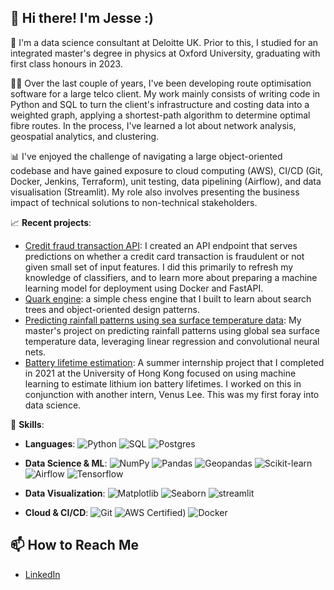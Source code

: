 ## 👋 Hi there! I'm Jesse :)

💼 I'm a data science consultant at Deloitte UK. Prior to this, I studied for an integrated master's degree in physics at Oxford University, graduating with first class honours in 2023.

👨‍💻 Over the last couple of years, I've been developing route optimisation software for a large telco client. My work mainly consists of writing code in Python and SQL to turn the client's infrastructure and costing data into a weighted graph, applying a shortest-path algorithm to determine optimal fibre routes. In the process, I've learned a lot about network analysis, geospatial analytics, and clustering.

📊 I've enjoyed the challenge of navigating a large object-oriented codebase and have gained exposure to cloud computing (AWS), CI/CD (Git, Docker, Jenkins, Terraform), unit testing, data pipelining (Airflow), and data visualisation (Streamlit). My role also involves presenting the business impact of technical solutions to non-technical stakeholders. 

📈 **Recent projects**:

- [Credit fraud transaction API](https://github.com/madtheorist/credit-fraud-api): I created an API endpoint that serves predictions on whether a credit card transaction is fraudulent or not given small set of input features. I did this primarily to refresh my knowledge of classifiers, and to learn more about preparing a machine learning model for deployment using Docker and FastAPI.
- [Quark engine](https://github.com/madtheorist/quark): a simple chess engine that I built to learn about search trees and object-oriented design patterns.
- [Predicting rainfall patterns using sea surface temperature data](https://github.com/madtheorist/mphys): My master's project on predicting rainfall patterns using global sea surface temperature data, leveraging linear regression and convolutional neural nets.
- [Battery lifetime estimation](https://github.com/natskiu/Nasa-Battery): A summer internship project that I completed in 2021 at the University of Hong Kong focused on using machine learning to estimate lithium ion battery lifetimes. I worked on this in conjunction with another intern, Venus Lee. This was my first foray into data science.

🔧 **Skills**:

- **Languages**: 
  ![Python](https://img.shields.io/badge/Python-3776AB?style=flat&logo=python&logoColor=white) 
  ![SQL](https://img.shields.io/badge/SQL-4479A1?style=flat&logo=sqlite&logoColor=white)
  ![Postgres](https://img.shields.io/badge/postgresql-4169e1?style=flat&logo=postgresql&logoColor=white)

- **Data Science & ML**:
  ![NumPy](https://img.shields.io/badge/NumPy-013243?style=flat&logo=numpy&logoColor=white)
  ![Pandas](https://img.shields.io/badge/Pandas-150458?style=flat&logo=pandas&logoColor=white)
  ![Geopandas](https://img.shields.io/static/v1?style=flat&message=GeoPandas&color=139C5A&logo=GeoPandas&logoColor=FFFFFF&label=)
  ![Scikit-learn](https://img.shields.io/badge/Scikit--learn-F7931E?style=flat&logo=scikit-learn&logoColor=white)
  ![Airflow](https://img.shields.io/badge/Apache%20Airflow-017CEE?style=flat&logo=Apache%20Airflow&logoColor=white)
  ![Tensorflow](https://img.shields.io/badge/TensorFlow-FF3F06?style=flat&logo=tensorflow&logoColor=white)

- **Data Visualization**: 
  ![Matplotlib](https://img.shields.io/badge/Matplotlib-003B57?style=flat&logo=matplotlib&logoColor=white)
  ![Seaborn](https://img.shields.io/badge/Seaborn-9B4B97?style=flat&logo=seaborn&logoColor=white)
  ![streamlit](https://img.shields.io/badge/-Streamlit-FF4B4B?style=flat&logo=streamlit&logoColor=white)

- **Cloud & CI/CD**:
  ![Git](https://img.shields.io/badge/Git-%23F05033.svg?style=flat&logo=git&logoColor=white)
  ![AWS Certified](https://img.shields.io/badge/AWS%20Certified-Cloud%20Practitioner-%23FF9900?style=flat&logo=amazonaws&logoColor=white))
  ![Docker](https://img.shields.io/badge/Docker-2496ED?style=flat&logo=docker&logoColor=white)



## 📫 **How to Reach Me**
- [LinkedIn](https://www.linkedin.com/in/jesse-xijia-wang)
